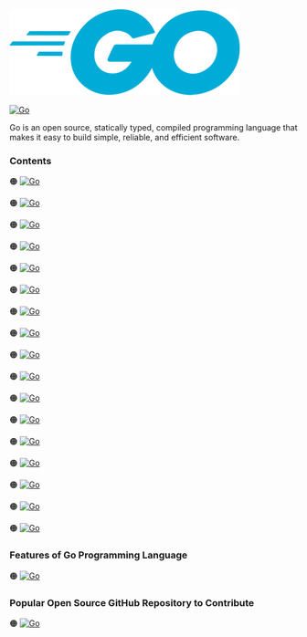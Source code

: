 ![Go-logo](https://github.com/shafiunmiraz0/Go-Crash-Course/blob/main/Asset/Go.png)

[![Go](https://img.shields.io/badge/Go%20Programming-Language-blue?style=for-the-badge)](https://golang.org/)


Go is an open source, statically typed, compiled programming language that makes it easy to build simple, reliable, and efficient software.

### Contents

🟠 [![Go](https://img.shields.io/badge/Introduction%20of-Go%20Programming%20Language-blue?style=flat)](https://github.com/shafiunmiraz0/Go-Crash-Course/tree/main/Introduction)

🟠 [![Go](https://img.shields.io/badge/Setting%20Up%20a-Development%20Environment-blue?style=flat)](https://github.com/shafiunmiraz0/Go-Crash-Course/tree/main/Setting%20Up%20a%20Development%20Environment)

🟠 [![Go](https://img.shields.io/badge/Introduction%20to-Variables-blue?style=flat)](https://github.com/shafiunmiraz0/Go-Crash-Course/tree/main/Variables)

🟠 [![Go](https://img.shields.io/badge/Introduction%20to-Primitives-blue?style=flat)](https://github.com/shafiunmiraz0/Go-Crash-Course/tree/main/Primitives)

🟠 [![Go](https://img.shields.io/badge/Introduction%20to-Constants-blue?style=flat)](https://github.com/shafiunmiraz0/Go-Crash-Course/tree/main/Constants)

🟠 [![Go](https://img.shields.io/badge/Arrays%20and-Slices-blue?style=flat)](https://github.com/shafiunmiraz0/Go-Crash-Course/tree/main/Array%20and%20Slices)

🟠 [![Go](https://img.shields.io/badge/Maps%20and-Structs-blue?style=flat)](https://github.com/shafiunmiraz0/Go-Crash-Course/tree/main/Maps%20and%20Structs)

🟠 [![Go](https://img.shields.io/badge/If%20and%20Switch-Statements-blue?style=flat)](https://github.com/shafiunmiraz0/Go-Crash-Course/tree/main/It%20and%20Switch%20Statements)

🟠 [![Go](https://img.shields.io/badge/Introduction%20to-Looping-blue?style=flat)](https://github.com/shafiunmiraz0/Go-Crash-Course/tree/main/Looping)

🟠 [![Go](https://img.shields.io/badge/Introduction%20to-Defer-blue?style=flat)](https://github.com/shafiunmiraz0/Go-Crash-Course/tree/main/Defer)

🟠 [![Go](https://img.shields.io/badge/Introduction%20to-Panic-blue?style=flat)](https://github.com/shafiunmiraz0/Go-Crash-Course/tree/main/Panic)

🟠 [![Go](https://img.shields.io/badge/Introduction%20to-Recover-blue?style=flat)](https://github.com/shafiunmiraz0/Go-Crash-Course/tree/main/Recover)

🟠 [![Go](https://img.shields.io/badge/Introduction%20to-Pointers-blue?style=flat)](https://github.com/shafiunmiraz0/Go-Crash-Course/tree/main/Pointers)

🟠 [![Go](https://img.shields.io/badge/Introduction%20to-Functions-blue?style=flat)](https://github.com/shafiunmiraz0/Go-Crash-Course/tree/main/Functions)

🟠 [![Go](https://img.shields.io/badge/Introduction%20to-Interfaces-blue?style=flat)](https://github.com/shafiunmiraz0/Go-Crash-Course/tree/main/Interfaces)

🟠 [![Go](https://img.shields.io/badge/Introduction%20to-Goroutines-blue?style=flat)](https://github.com/shafiunmiraz0/Go-Crash-Course/tree/main/Goroutines)

🟠 [![Go](https://img.shields.io/badge/Introduction%20to-Channels-blue?style=flat)](https://github.com/shafiunmiraz0/Go-Crash-Course/tree/main/Channels)

### Features of Go Programming Language

🟠 [![Go](https://img.shields.io/badge/Network%20Protocol-Programming-blue?style=flat)]()

### Popular Open Source GitHub Repository to Contribute

🟠 [![Go](https://img.shields.io/badge/Lightning%20Network-Daemon⚡️-blue?style=flat)](https://github.com/lightningnetwork/lnd)
